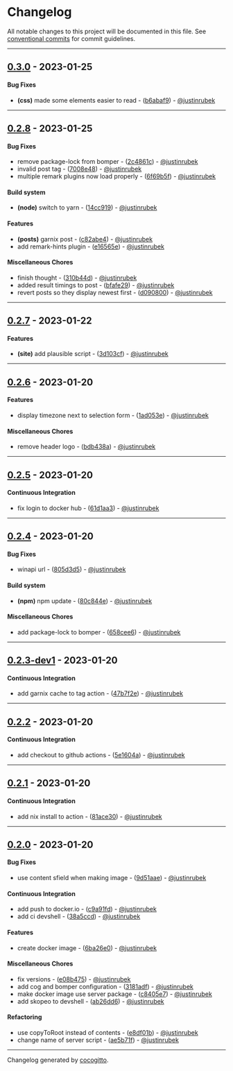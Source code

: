 # Changelog
All notable changes to this project will be documented in this file. See [conventional commits](https://www.conventionalcommits.org/) for commit guidelines.

- - -
## [0.3.0](https://github.com/justinrubek/rubek.dev/compare/0.2.8..0.3.0) - 2023-01-25
#### Bug Fixes
- **(css)** made some elements easier to read - ([b6abaf9](https://github.com/justinrubek/rubek.dev/commit/b6abaf9166cd29c54004bb85a6280f365baf02b4)) - [@justinrubek](https://github.com/justinrubek)

- - -

## [0.2.8](https://github.com/justinrubek/rubek.dev/compare/0.2.7..0.2.8) - 2023-01-25
#### Bug Fixes
- remove package-lock from bomper - ([2c4861c](https://github.com/justinrubek/rubek.dev/commit/2c4861c5d408307223894bdcdea6444a7533098e)) - [@justinrubek](https://github.com/justinrubek)
- invalid post tag - ([7008e48](https://github.com/justinrubek/rubek.dev/commit/7008e48d52331e0cd4e5e9b965101563dfe772ee)) - [@justinrubek](https://github.com/justinrubek)
- multiple remark plugins now load properly - ([6f69b5f](https://github.com/justinrubek/rubek.dev/commit/6f69b5f15e74d1cd35963fd224c116d4fcda1b01)) - [@justinrubek](https://github.com/justinrubek)
#### Build system
- **(node)** switch to yarn - ([14cc919](https://github.com/justinrubek/rubek.dev/commit/14cc919d0694ece50311bc56197bb61fe7dc0d0b)) - [@justinrubek](https://github.com/justinrubek)
#### Features
- **(posts)** garnix post - ([c82abe4](https://github.com/justinrubek/rubek.dev/commit/c82abe47f74d037d20bbd7cee015e48b72a88200)) - [@justinrubek](https://github.com/justinrubek)
- add remark-hints plugin - ([e16565e](https://github.com/justinrubek/rubek.dev/commit/e16565e0dccf0017e90546313fd9cccd6037899d)) - [@justinrubek](https://github.com/justinrubek)
#### Miscellaneous Chores
- finish thought - ([310b44d](https://github.com/justinrubek/rubek.dev/commit/310b44d1a0350a6f30f586c66501d67f86a90175)) - [@justinrubek](https://github.com/justinrubek)
- added result timings to post - ([bfafe29](https://github.com/justinrubek/rubek.dev/commit/bfafe29e90b6dabf66340d307a018616a04518ca)) - [@justinrubek](https://github.com/justinrubek)
- revert posts so they display newest first - ([d090800](https://github.com/justinrubek/rubek.dev/commit/d090800e5170048c040240d12e5ac363598c52f9)) - [@justinrubek](https://github.com/justinrubek)

- - -

## [0.2.7](https://github.com/justinrubek/rubek.dev/compare/0.2.6..0.2.7) - 2023-01-22
#### Features
- **(site)** add plausible script - ([3d103cf](https://github.com/justinrubek/rubek.dev/commit/3d103cfb05ed439fed5dad1388ea7f3b7baab0aa)) - [@justinrubek](https://github.com/justinrubek)

- - -

## [0.2.6](https://github.com/justinrubek/rubek.dev/compare/0.2.5..0.2.6) - 2023-01-20
#### Features
- display timezone next to selection form - ([1ad053e](https://github.com/justinrubek/rubek.dev/commit/1ad053e92d586d5fae11cd39f380fa1efb933e08)) - [@justinrubek](https://github.com/justinrubek)
#### Miscellaneous Chores
- remove header logo - ([bdb438a](https://github.com/justinrubek/rubek.dev/commit/bdb438abd805a119a33ae88593f8b2474db96c10)) - [@justinrubek](https://github.com/justinrubek)

- - -

## [0.2.5](https://github.com/justinrubek/rubek.dev/compare/0.2.4..0.2.5) - 2023-01-20
#### Continuous Integration
- fix login to docker hub - ([61d1aa3](https://github.com/justinrubek/rubek.dev/commit/61d1aa37184d8c6be5fa48ea0adbc5982434ab96)) - [@justinrubek](https://github.com/justinrubek)

- - -

## [0.2.4](https://github.com/justinrubek/rubek.dev/compare/0.2.3-dev1..0.2.4) - 2023-01-20
#### Bug Fixes
- winapi url - ([805d3d5](https://github.com/justinrubek/rubek.dev/commit/805d3d55784c1268b1c78b07dbce55e395e4ede8)) - [@justinrubek](https://github.com/justinrubek)
#### Build system
- **(npm)** npm update - ([80c844e](https://github.com/justinrubek/rubek.dev/commit/80c844e482541940ab9d9b5d2ed302c9c08787de)) - [@justinrubek](https://github.com/justinrubek)
#### Miscellaneous Chores
- add package-lock to bomper - ([658cee6](https://github.com/justinrubek/rubek.dev/commit/658cee6f586236f50d27d93864c0129427d032a2)) - [@justinrubek](https://github.com/justinrubek)

- - -

## [0.2.3-dev1](https://github.com/justinrubek/rubek.dev/compare/0.2.2..0.2.3-dev1) - 2023-01-20
#### Continuous Integration
- add garnix cache to tag action - ([47b7f2e](https://github.com/justinrubek/rubek.dev/commit/47b7f2e98350cc56528dc57728d6584bbc85dfaa)) - [@justinrubek](https://github.com/justinrubek)

- - -

## [0.2.2](https://github.com/justinrubek/rubek.dev/compare/0.2.1..0.2.2) - 2023-01-20
#### Continuous Integration
- add checkout to github actions - ([5e1604a](https://github.com/justinrubek/rubek.dev/commit/5e1604a1461f6ef2f8b8610d6028b108fd685284)) - [@justinrubek](https://github.com/justinrubek)

- - -

## [0.2.1](https://github.com/justinrubek/rubek.dev/compare/0.2.0..0.2.1) - 2023-01-20
#### Continuous Integration
- add nix install to action - ([81ace30](https://github.com/justinrubek/rubek.dev/commit/81ace304da65b5cafa57cef82efd1eb17e458691)) - [@justinrubek](https://github.com/justinrubek)

- - -

## [0.2.0](https://github.com/justinrubek/rubek.dev/compare/0.1.5..0.2.0) - 2023-01-20
#### Bug Fixes
- use content sfield when making image - ([9d51aae](https://github.com/justinrubek/rubek.dev/commit/9d51aae864098fcbd4278605f614c69921bf3135)) - [@justinrubek](https://github.com/justinrubek)
#### Continuous Integration
- add push to docker.io - ([c9a91fd](https://github.com/justinrubek/rubek.dev/commit/c9a91fde9e74f1a9b670e589c0938a02144487fe)) - [@justinrubek](https://github.com/justinrubek)
- add ci devshell - ([38a5ccd](https://github.com/justinrubek/rubek.dev/commit/38a5ccd6e588e603ad343d241c3fafdc0045bc64)) - [@justinrubek](https://github.com/justinrubek)
#### Features
- create docker image - ([6ba26e0](https://github.com/justinrubek/rubek.dev/commit/6ba26e03f022c8195ec534c27828809070c2f0d7)) - [@justinrubek](https://github.com/justinrubek)
#### Miscellaneous Chores
- fix versions - ([e08b475](https://github.com/justinrubek/rubek.dev/commit/e08b475f7f7963e00c2e60a80741af8fff5fcd33)) - [@justinrubek](https://github.com/justinrubek)
- add cog and bomper configuration - ([3181adf](https://github.com/justinrubek/rubek.dev/commit/3181adf35fe747fc6fa86863c1fd3993b2528da7)) - [@justinrubek](https://github.com/justinrubek)
- make docker image use server package - ([c8405e7](https://github.com/justinrubek/rubek.dev/commit/c8405e7ddd33a50c07a94521fecd17f36a8c6ba0)) - [@justinrubek](https://github.com/justinrubek)
- add skopeo to devshell - ([ab26dd6](https://github.com/justinrubek/rubek.dev/commit/ab26dd67def7bde90baaab207f8c7ddd065b6bf7)) - [@justinrubek](https://github.com/justinrubek)
#### Refactoring
- use copyToRoot instead of contents - ([e8df01b](https://github.com/justinrubek/rubek.dev/commit/e8df01b5c2729d5aa48ab587f02c24b33e7580a4)) - [@justinrubek](https://github.com/justinrubek)
- change name of server script - ([ae5b71f](https://github.com/justinrubek/rubek.dev/commit/ae5b71fa8ed84d4c313badcfeca79f1c03d836dd)) - [@justinrubek](https://github.com/justinrubek)

- - -

Changelog generated by [cocogitto](https://github.com/cocogitto/cocogitto).
